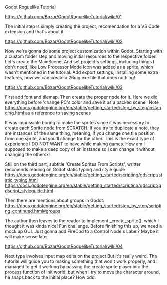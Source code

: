 Godot Roguelike Tutorial

https://github.com/Bozar/GodotRoguelikeTutorial/wiki/01

The initial step is simply creating the project, recomendation for a VS Code extension and that's about it 

https://github.com/Bozar/GodotRoguelikeTutorial/wiki/02

Now we're gonna do some project customization within Godot. Starting with a custom folder step and moving initial resources to the respective folder.
Let's create the MainScene, 
And set project's settings, including things I don't need, like Low Processor Mode
Icon was added as a sprite, which wasn't mentioned in the tutorial.
Add export settings, installing some extra features, now we can create a 26mg exe file that does nothing!

https://github.com/Bozar/GodotRoguelikeTutorial/wiki/03

First add font and tilemap. 
Then create the proper node for it. 
Here we did everything before 'change PC's color and save it as a packed scene.'
Note https://docs.godotengine.org/en/stable/getting_started/step_by_step/instancing.html as a reference to saving scenes

It was impossible boring to make the sprites since it was necessary to create each Sprite node from SCRATCH. 
If you try to duplicate a note, they are instances of the same thing, meaning, if you change one tile position from one sprite, and you'll change for the other. This is the exact type of experience I DO NOT WANT to have while making games. How am I supposed to make a deep copy of an instance so I can change it without changing the others?!

Still on the third part, subtitle 'Create Sprites From Scripts', writter recomends reading on Godot static typing and style guide
https://docs.godotengine.org/en/stable/getting_started/scripting/gdscript/static_typing.html
https://docs.godotengine.org/en/stable/getting_started/scripting/gdscript/gdscript_styleguide.html

Then there are mentions about groups in Godot:
https://docs.godotengine.org/en/stable/getting_started/step_by_step/scripting_continued.html#groups

The author then leaves to the reador to implement _create_sprite(), which I thought it was kinda nice! Fun challenge. 
Before finishing this up, we need a mock up GUI. 
Just gonna add FireCod to a Control Node's Label? Maybe it will make sense later

https://github.com/Bozar/GodotRoguelikeTutorial/wiki/04

Next type involves input map edits on the project
But it's really weird. The tutorial will guide you to making something that won't work properly, and I managed to get it working by passing the create sprite player into the process function of init world, but when I try to move the character around, he snaps back to the initial place? How odd. 

